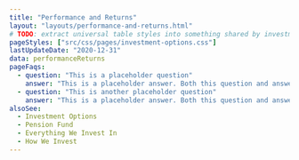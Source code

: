 ```yaml
---
title: "Performance and Returns"
layout: "layouts/performance-and-returns.html"
# TODO: extract universal table styles into something shared by investment-options, pension-fund, and performance-and-returns
pageStyles: ["src/css/pages/investment-options.css"]
lastUpdateDate: "2020-12-31"
data: performanceReturns
pageFaqs:
  - question: "This is a placeholder question"
    answer: "This is a placeholder answer. Both this question and answer should come from our Knowledge Base."
  - question: "This is another placeholder question"
    answer: "This is a placeholder answer. Both this question and answer should come from our Knowledge Base."
alsoSee:
  - Investment Options
  - Pension Fund
  - Everything We Invest In
  - How We Invest
---
```

